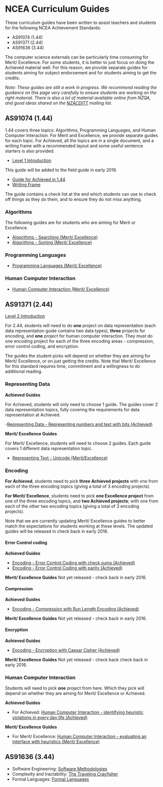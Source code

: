 # NCEA Curriculum Guides

These curriculum guides have been written to assist teachers and students
for the following NCEA Achievement Standards:
- AS91074 (1.44)
- AS91371 (2.44)
- AS91636 (3.44)

The computer science externals can be particularly time consuming for Merit/ Excellence.
For some students, it is better to just focus on doing the Achieved material well.
For this reason, we provide separate guides for students aiming for subject endorsement and for students aiming to get the credits.

*Note: These guides are still a work in progress.*
*We recommend reading the guidance on this page very carefully to ensure students are working on the right material.
There is also a lot of material available online from NZQA, and good ideas shared on the [NZACDITT](http://nzacditt.org.nz/) mailing list.*

## AS91074 (1.44)

1.44 covers three topics: Algorithms, Programming Languages, and Human Computer Interaction. For Merit and Excellence, we provide separate guides for each topic. For Achieved, all the topics are in a single document, and a writing frame with a recommended layout and some useful sentence starters is also provided.

- [Level 1 Introduction](curriculum-guides/ncea/assessment-guide-level-1-introduction.html)

This guide will be added to the field guide in early 2016.

- [Guide for Achieved in 1.44](https://docs.google.com/document/d/1A5x-0sbcH-73orZCIlci0CqqxQzGKCbija3z0KsIDEE/)
- [Writing Frame](https://docs.google.com/document/d/1e41Cb50tvnjBWWPwIy3bY5CrymUK3ZJ4nnFnyRQqC2U/edit#)

The guide contains a check list at the end which students can use to check off things as they do them, and to ensure they do not miss anything.

### Algorithms

The following guides are for students who are aiming for Merit or Excellence.

- [Algorithms - Searching (Merit/ Excellence)](curriculum-guides/ncea/assessment-guide-level-1-searching-algorithms.html)
- [Algorithms - Sorting (Merit/ Excellence)](curriculum-guides/ncea/assessment-guide-level-1-sorting-algorithms.html)

### Programming Languages

- [Programming Languages (Merit/ Excellence)](curriculum-guides/ncea/assessment-guide-level-1-programming-languages.html)

### Human Computer Interaction

- [Human Computer Interaction (Merit/ Excellence)](curriculum-guides/ncea/assessment-guide-level-1-human-computer-interaction.html)

## AS91371 (2.44)

[Level 2 Introduction](curriculum-guides/ncea/assessment-guide-level-2-introduction.html)

For 2.44, students will need to do **one** project on data representation (each data representation guide contains two data types), **three** projects for encoding, and **one** project for human computer interaction. They must do one encoding project for each of the three encoding areas - compression, error control coding, and encryption.

The guides the student picks will depend on whether they are aiming for Merit/ Excellence, or on just getting the credits.  Note that Merit/ Excellence for this standard requires time, commitment and a willingness to do additional reading.

### Representing Data

**Achieved Guides**

For Achieved, students will only need to choose 1 guide. The guides cover 2 data representation topics, fully covering the requirements for data representation at Achieved.

-[Representing Data - Representing numbers and text with bits (Achieved)](curriculum-guides/ncea/assessment-guide-level-2-achieved-representing-data.html)

**Merit/ Excellence Guides**

For Merit/ Excellence, students will need to choose 2 guides. Each guide covers 1 different data representation topic.

- [Representing Text - Unicode (Merit/Excellence)](curriculum-guides/ncea/assessment-guide-level-2-excellence-data-representation-text.html)


### Encoding

**For Achieved**, students need to pick **three Achieved projects** with one from each of the three encoding topics (giving a total of 3 encoding projects)

**For Merit/ Excellence**, students need to pick **one Excellence project** from one of the three encoding topics, and **two Achieved projects**; with one from each of the other two encoding topics (giving a total of 3 encoding projects).

Note that we are currently updating Merit/ Excellence guides to better match the expectations for students working at these levels. The updated guides will be released in check back in early 2016.

#### Error Control coding

**Achieved Guides**

- [Encoding - Error Control Coding with check sums (Achieved)](curriculum-guides/ncea/assessment-guide-level-2-achieved-error-control-check-sums.html)
- [Encoding - Error Control Coding with parity (Achieved)](curriculum-guides/ncea/assessment-guide-level-2-achieved-error-control-parity.html)

**Merit/ Excellence Guides**
Not yet released - check back in early 2016.

#### Compression

**Achieved Guides**

- [Encoding - Compression with Run Length Encoding (Achieved) ](curriculum-guides/ncea/assessment-guide-level-2-achieved-compression-run-length-encoding.html)

**Merit/ Excellence Guides**
Not yet released - check back in early 2016.

#### Encryption

**Achieved Guides**

- [Encoding - Encryption with Caesar Cipher (Achieved)](curriculum-guides/ncea/assessment-guide-level-2-achieved-encryption-caesar-cipher.html)

**Merit/ Excellence Guides**
Not yet released - check back check back in early 2016.

### Human Computer Interaction

Students will need to pick **one** project from here. Which they pick will depend on whether they are aiming for Merit/ Excellence or Achieved.

**Achieved Guides**

- For Achieved: [Human Computer Interaction - identifying heuristic violations in every day life (Achieved)](curriculum-guides/ncea/assessment-guide-level-2-achieved-human-computer-interaction.html)

**Merit/ Excellence Guides**

- For Merit/ Excellence: [Human Computer Interaction - evaluating an interface with heuristics (Merit/ Excellence) ](curriculum-guides/ncea/assessment-guide-level-2-full-human-computer-interaction.html)


## AS91636 (3.44)

- Software Engineering: [Software Methodologies](curriculum-guides/ncea/assessment-guide-level-3-software-engineering-methodologies.html)
- Complexity and tractability: [The Traveling Crayfisher](curriculum-guides/ncea/assessment-guide-level-3-complexity-tractability-TSP.html)
- Formal Languages: [Formal Languages](curriculum-guides/ncea/assessment-guide-level-3-formal-languages-FSA-RE.html)
